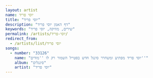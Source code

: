 ```yaml
---
layout: artist
name: יוסי פריד
title: "יוסי פריד"
description: "דף האמן יוסי פריד"
keywords: "שירים, מוזיקה, יוסי פריד"
permalink: /artists/יוסי-פריד/
redirect_from:
  - /artists/list/יוסי פריד
songs:
  - number: "33126"
    name: "יוסי פריד מפתיע ומשחרר סינגל חדש בסטייל השמור רק לו ''מודים''"
    album: "סינגלים"
    artist: "יוסי פריד"
---
```

